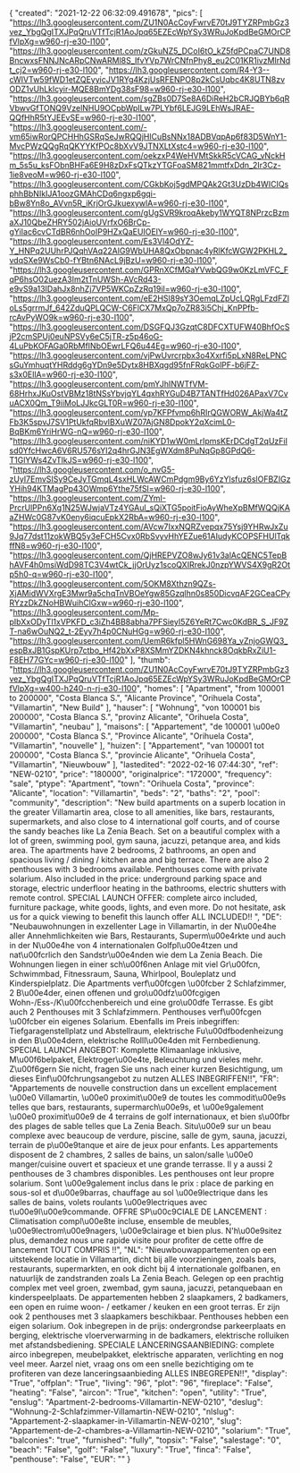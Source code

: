 {
"created": "2021-12-22 06:32:09.491678",
"pics": [
"https://lh3.googleusercontent.com/ZU1N0AcCoyFwrvE70tJ9TYZRPmbGz3vez_YbgQgITXJPqQruVTfTcjR1AoJpq65EZEcWpYSy3WRuJoKpdBeGMOrCPfVlpXg=w960-rj-e30-l100",
"https://lh3.googleusercontent.com/zGkuNZ5_DCoI6tO_kZ5fdPCpaC7UND8BncwxsFNNJNcARpCNwARMl8S_IfvYVp7WrCNfnPhy8_eu2C01KR1ivzMIrNdt_cj2=w960-rj-e30-l100",
"https://lh3.googleusercontent.com/R4-Y3--cWIVTw59fWD1etZQEyyicJV1RYg4KzjUsRFENPO8p2kCsUqbc4K8UTN8zvODZ1vUhLklcyir-MQE8BmYDg38sF98=w960-rj-e30-l100",
"https://lh3.googleusercontent.com/sgZBs0D7Se8A6DiReH2bCRJQBYb6qRVbwvGfTONQ9VzelNHU9OCpbWpILw7PLYbf6LEJG9LEhWsJRAE-QQfHhR5tYJEEvSE=w960-rj-e30-l100",
"https://lh3.googleusercontent.com/-vm65iwRorQPCHHhGSRqSeJwRQQjHlCuBsNNx18ADBVqpAp6f83D5WnY1-MvcPWzQQgRqQKYYKfPOc8bXvV9JTNXLtXstc4=w960-rj-e30-l100",
"https://lh3.googleusercontent.com/oekzxP4WeHVMtSkkR5cVCAG_vNckHm_5s5u_ksFObnBHFa6E9H8zDxFsQTkzYTGFoaSM821mmtfxDdn_2Ir3Cz-1ie8veoM=w960-rj-e30-l100",
"https://lh3.googleusercontent.com/CGkbKoj5gdMPQAk2Gt3UzDb4WICIQsphhBbNIkIJA1oozGMAhCDq6ngxp6gqi-bBw8Yn8o_AVvn5R_iKrjOrGJkuexywlA=w960-rj-e30-l100",
"https://lh3.googleusercontent.com/gUgSVR9kroqAkeby1WYQT8NPrzcBzmaXJ10QbeZHRY502jAioUVrfxO6BrCp-gYiIac6cvCTdBR6nhOoIP9HZxQaEUIOElY=w960-rj-e30-l100",
"https://lh3.googleusercontent.com/Es3Vl4OdYZ-Y_HNPq2UUhrPJQqhVAq22AlG9WbUHA8QxObpnac4yRlKfcWGW2PKHL2_vdqSXe9WsCb0-fYBtn6NAcL9jBzU=w960-rj-e30-l100",
"https://lh3.googleusercontent.com/GPRnXCfMGaYVwbQG9w0KzLmVFC_FqP6hsO02uezA3Im2tTnUWSh-AVcRd43-e9vS9a13IDahJx8nhZj7VP5WKCpZzRq19iI=w960-rj-e30-l100",
"https://lh3.googleusercontent.com/eE2HSl89sY3OemqLZpUcLQRgLFzdFZloLs5grrmJf_642ZduQPLQCW-C6FlCX7MxQp7oZR83i5Chj_KnPPfb-rcAvPyWO9k=w960-rj-e30-l100",
"https://lh3.googleusercontent.com/DSGFQJ3GzqtC8DFCXTUFW40BhfOcSjP2cmSPUj0euNPSVy6eC5jTR-z5p46oG-4LuPbKOFAGa0RbMfINbOEwrLFQ6u44Eg=w960-rj-e30-l100",
"https://lh3.googleusercontent.com/vjPwUvrcrpbx3o4Xxrfi5pLxN8ReLPNCsGuYmhuqtYHRddg6gYDn9e5Dytx8HBXqgd95fnFRqkGolPF-b6jFZ-s3x0EIlA=w960-rj-e30-l100",
"https://lh3.googleusercontent.com/pmYJhINWTfVM-68HrhxJKuOstVBMz18tNSsYbvjqYL4qxhRYGuD4B7TANTfHd026APaxV7CvuACX0Qm_T9iiMoLJJkcGLT0R=w960-rj-e30-l100",
"https://lh3.googleusercontent.com/yp7KFPfvmp6hRIrQGWORW_AkjWa4tZFb3K5spvJ7SV1PtUkfqRbvIBXuWZ07AjGN8DpokY2qXcimL0-BqBKm6YriHrWG-nQ=w960-rj-e30-l100",
"https://lh3.googleusercontent.com/niKYD1wW0mLrIpmsKErDCdgT2qUzFiIsd0YfcHwcA6V6RU576sYI2q4hrGJN3EgWXdm8PuNqGp8GPdQ6-T1GlYWs4ZvTlkJS=w960-rj-e30-l100",
"https://lh3.googleusercontent.com/o_nvG5-zUyI7EmvSISy9CeJyTGmqL4sxHLWcAWCmPdgm9By6YzYlsfuz6slOFBZIGzYHih94KTMagPp43OWmp6Ythe75fSI=w960-rj-e30-l100",
"https://lh3.googleusercontent.com/ZYmI-PrcrUlPPn6Xg1N25WJwjaVTz4YGAul_sQiXTG5poitFioAyWheXpBMfWQQjKAaZHWc0G87vK0eny6iqcuEpkX2RbA=w960-rj-e30-l100",
"https://lh3.googleusercontent.com/AVcw7IxxNQRZvepqx75Ysj9YHRwJxZu9Jq77dst11zokWBQ5y3eFCH5Cvx0RbSvyvHhYEZue61AIudyKCOPSFHUlTqkffN8=w960-rj-e30-l100",
"https://lh3.googleusercontent.com/QjHREPVZO8wJy61v3alAcQENC5TepBhAVF4h0msiWdD98TC3V4wtCk_jjOrUyz1scoQXIRrekJ0nzpYWVS4X9gR2Otp5h0-q=w960-rj-e30-l100",
"https://lh3.googleusercontent.com/5OKM8Xthzn9QZs-XjAMidWVXrgE3Mwr9a5chqTnVBOeYgw85Gzqlhn0s850DicvqAF2GCeaCPyRYzzDkZNoHBWuihClGxw=w960-rj-e30-l100",
"https://lh3.googleusercontent.com/Mp-pIbXxODyTl1xVPKFD_c3iZh4BB8abha7PFSieyI5Z6YeRt7Cwc0KdBR_S_JF9ZT-na6wOuNQ2_t-2Eyy7h4p0CNuHGg=w960-rj-e30-l100",
"https://lh3.googleusercontent.com/UemR6kfpl5HWnG698Ya_vZnjoGWQ3_espBxJB1GspKUrp7ctbo_Hf42bXxP8XSMmYZDKN4khnck8OqkbRxZiU1-F8EH77GYc=w960-rj-e30-l100"
],
"thumb": "https://lh3.googleusercontent.com/ZU1N0AcCoyFwrvE70tJ9TYZRPmbGz3vez_YbgQgITXJPqQruVTfTcjR1AoJpq65EZEcWpYSy3WRuJoKpdBeGMOrCPfVlpXg=w400-h240-n-rj-e30-l100",
"homes": [
"Apartment",
"from 100001 to 200000",
"Costa Blanca S.",
"Alicante Province",
"Orihuela Costa",
"Villamartin",
"New Build"
],
"hauser": [
"Wohnung",
"von 100001 bis 200000",
"Costa Blanca S.",
"provinz Alicante",
"Orihuela Costa",
"Villamartin",
"neubau"
],
"maisons": [
"Appartement",
"de 100001 \u00e0 200000",
"Costa Blanca S.",
"Province Alicante",
"Orihuela Costa",
"Villamartin",
"nouvelle"
],
"huizen": [
"Appartement",
"van 100001 tot 200000",
"Costa Blanca S.",
"provincie Alicante",
"Orihuela Costa",
"Villamartin",
"Nieuwbouw"
],
"lastedited": "2022-02-16 07:44:30",
"ref": "NEW-0210",
"price": "180000",
"originalprice": "172000",
"frequency": "sale",
"ptype": "Apartment",
"town": "Orihuela Costa",
"province": "Alicante",
"location": "Villamartin",
"beds": "2",
"baths": "2",
"pool": "community",
"description": "New build apartments on a superb location in the greater Villamartin area, close to all amenities, like bars, restaurants, supermarkets, and also close to 4 international golf courts, and of course the sandy beaches like La Zenia Beach. Set on a beautiful complex with a lot of green, swimming pool, gym sauna, jacuzzi, petanque area, and kids area. The apartments have 2 bedrooms, 2 bathrooms, an open and spacious living / dining / kitchen area and big terrace. There are also 2 penthouses with 3 bedrooms available. Penthouses come with private solarium. Also included in the price: underground parking space and storage, electric underfloor heating in the bathrooms, electric shutters with remote control. SPECIAL LAUNCH OFFER: complete airco included, furniture package, white goods, lights, and even more. Do not hesitate, ask us for a quick viewing to benefit this launch offer ALL INCLUDED!!  ",
"DE": "Neubauwohnungen in exzellenter Lage in Villamartin, in der N\u00e4he aller Annehmlichkeiten wie Bars, Restaurants, Superm\u00e4rkte und auch in der N\u00e4he von 4 internationalen Golfpl\u00e4tzen und nat\u00fcrlich den Sandstr\u00e4nden wie dem La Zenia Beach. Die Wohnungen liegen in einer sch\u00f6nen Anlage mit viel Gr\u00fcn, Schwimmbad, Fitnessraum, Sauna, Whirlpool, Bouleplatz und Kinderspielplatz. Die Apartments verf\u00fcgen \u00fcber 2 Schlafzimmer, 2 B\u00e4der, einen offenen und gro\u00dfz\u00fcgigen Wohn-/Ess-/K\u00fcchenbereich und eine gro\u00dfe Terrasse. Es gibt auch 2 Penthouses mit 3 Schlafzimmern. Penthouses verf\u00fcgen \u00fcber ein eigenes Solarium. Ebenfalls im Preis inbegriffen: Tiefgaragenstellplatz und Abstellraum, elektrische Fu\u00dfbodenheizung in den B\u00e4dern, elektrische Rolll\u00e4den mit Fernbedienung. SPECIAL LAUNCH ANGEBOT: Komplette Klimaanlage inklusive, M\u00f6belpaket, Elektroger\u00e4te, Beleuchtung und vieles mehr. Z\u00f6gern Sie nicht, fragen Sie uns nach einer kurzen Besichtigung, um dieses Einf\u00fchrungsangebot zu nutzen ALLES INBEGRIFFEN!!",
"FR": "Appartements de nouvelle construction dans un excellent emplacement \u00e0 Villamartin, \u00e0 proximit\u00e9 de toutes les commodit\u00e9s telles que bars, restaurants, supermarch\u00e9s, et \u00e9galement \u00e0 proximit\u00e9 de 4 terrains de golf internationaux, et bien s\u00fbr des plages de sable telles que La Zenia Beach. Situ\u00e9 sur un beau complexe avec beaucoup de verdure, piscine, salle de gym, sauna, jacuzzi, terrain de p\u00e9tanque et aire de jeux pour enfants. Les appartements disposent de 2 chambres, 2 salles de bains, un salon/salle \u00e0 manger/cuisine ouvert et spacieux et une grande terrasse. Il y a aussi 2 penthouses de 3 chambres disponibles. Les penthouses ont leur propre solarium. Sont \u00e9galement inclus dans le prix : place de parking en sous-sol et d\u00e9barras, chauffage au sol \u00e9lectrique dans les salles de bains, volets roulants \u00e9lectriques avec t\u00e9l\u00e9commande. OFFRE SP\u00c9CIALE DE LANCEMENT : Climatisation compl\u00e8te incluse, ensemble de meubles, \u00e9lectrom\u00e9nagers, \u00e9clairage et bien plus. N'h\u00e9sitez plus, demandez nous une rapide visite pour profiter de cette offre de lancement TOUT COMPRIS !!",
"NL": "Nieuwbouwappartementen op een uitstekende locatie in Villamartin, dicht bij alle voorzieningen, zoals bars, restaurants, supermarkten, en ook dicht bij 4 internationale golfbanen, en natuurlijk de zandstranden zoals La Zenia Beach. Gelegen op een prachtig complex met veel groen, zwembad, gym sauna, jacuzzi, petanquebaan en kinderspeelplaats. De appartementen hebben 2 slaapkamers, 2 badkamers, een open en ruime woon- / eetkamer / keuken en een groot terras. Er zijn ook 2 penthouses met 3 slaapkamers beschikbaar. Penthouses hebben een eigen solarium. Ook inbegrepen in de prijs: ondergrondse parkeerplaats en berging, elektrische vloerverwarming in de badkamers, elektrische rolluiken met afstandsbediening. SPECIALE LANCERINGSAANBIEDING: complete airco inbegrepen, meubelpakket, elektrische apparaten, verlichting en nog veel meer. Aarzel niet, vraag ons om een snelle bezichtiging om te profiteren van deze lanceringsaanbieding ALLES INBEGREPEN!!",
"display": "True",
"offplan": "True",
"living": "96",
"plot": "96",
"fireplace": "False",
"heating": "False",
"aircon": "True",
"kitchen": "open",
"utility": "True",
"enslug": "Apartment-2-bedrooms-Villamartin-NEW-0210",
"deslug": "Wohnung-2-Schlafzimmer-Villamartin-NEW-0210",
"nlslug": "Appartement-2-slaapkamer-in-Villamartin-NEW-0210",
"slug": "Appartement-de-2-chambres-a-Villamartin-NEW-0210",
"solarium": "True",
"balconies": "true",
"furnished": "fully",
"topsix": "False",
"salestage": "0",
"beach": "False",
"golf": "False",
"luxury": "True",
"finca": "False",
"penthouse": "False",
"EUR": ""
}